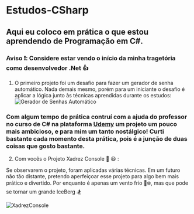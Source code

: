 # Estudos-CSharp
## Aqui eu coloco em prática o que estou aprendendo de Programação em C#.
### Aviso :exclamation:: Considere estar vendo o início da minha tragetória como desenvolvedor .Net :+1:

1. O primeiro projeto foi um desafio para fazer um gerador de senha automático. Nada demais mesmo, porém para um iniciante o desafio é aplicar a lógica junto às técnicas aprendidas durante os estudos:
![Gerador de Senhas Automático](https://github.com/emanoelantonio/Estudos-CSharp/blob/master/Password_Generator/passwordGenerator.png)

### Com algum tempo de prática contruí com a ajuda do professor no curso de C# na plataforma [Udemy](https://www.udemy.com/) um projeto um pouco mais ambicioso, e para mim um tanto nostálgico! Curti bastante cada momento desta prática, pois é a junção de duas coisas que gosto bastante.
2. Com vocês o Projeto Xadrez Console :clap: :laughing: :

Se observarem o projeto, foram aplicadas várias técnicas. Em um futuro não tão distante, pretendo aperfeiçoar esse projeto para algo bem mais prático e divertido. Por enquanto é apenas um vento frio :dash::snowflake:, mas que pode se tornar um grande IceBerg :snowboarder:

![XadrezConsole](https://github.com/emanoelantonio/Estudos-CSharp/blob/master/xadrez_console/xadrezConsole.png)
